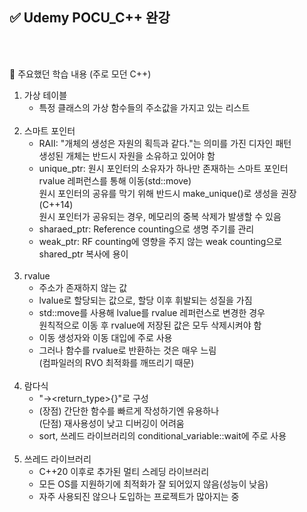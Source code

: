 
## ✅ Udemy POCU_C++ 완강

<br><br/>

🎯 주요했던 학습 내용 (주로 모던 C++)
1. 가상 테이블
   - 특정 클래스의 가상 함수들의
     주소값을 가지고 있는 리스트
     <br></br>
2. 스마트 포인터
   - RAII: "개체의 생성은 자원의 획득과 같다."는 의미를 가진 디자인 패턴<br>
           생성된 개체는 반드시 자원을 소유하고 있어야 함
   - unique_ptr: 원시 포인터의 소유자가 하나만 존재하는 스마트 포인터<br>
                 rvalue 레퍼런스를 통해 이동(std::move)<br>
                 원시 포인터의 공유를 막기 위해 반드시 make_unique()로 생성을 권장 (C++14)<br>
                 원시 포인터가 공유되는 경우, 메모리의 중복 삭제가 발생할 수 있음
   - sharaed_ptr: Reference counting으로 생명 주기를 관리
   - weak_ptr: RF counting에 영향을 주지 않는 weak counting으로 shared_ptr 복사에 용이
     <br></br>
3. rvalue
   - 주소가 존재하지 않는 값
   - lvalue로 할당되는 값으로, 할당 이후 휘발되는 성질을 가짐
   - std::move를 사용해 lvalue를 rvalue 레퍼런스로 변경한 경우<br>
     원칙적으로 이동 후 rvalue에 저장된 값은 모두 삭제시켜야 함
   - 이동 생성자와 이동 대입에 주로 사용
   - 그러나 함수를 rvalue로 반환하는 것은 매우 느림<br>
     (컴파일러의 RVO 최적화를 깨뜨리기 때문)
     <br></br>
4. 람다식
   - "[<capture>](<parameters>)<specifiers>-><return_type>{<body>}"로 구성
   - (장점) 간단한 함수를 빠르게 작성하기엔 유용하나 <br>
     (단점) 재사용성이 낮고 디버깅이 어려움
   - sort, 쓰레드 라이브러리의 conditional_variable::wait에 주로 사용
     <br></br>  
6. 쓰레드 라이브러리
   - C++20 이후로 추가된 멀티 스레딩 라이브러리
   - 모든 OS를 지원하기에 최적화가 잘 되어있지 않음(성능이 낮음)
   - 자주 사용되진 않으나 도입하는 프로젝트가 많아지는 중
